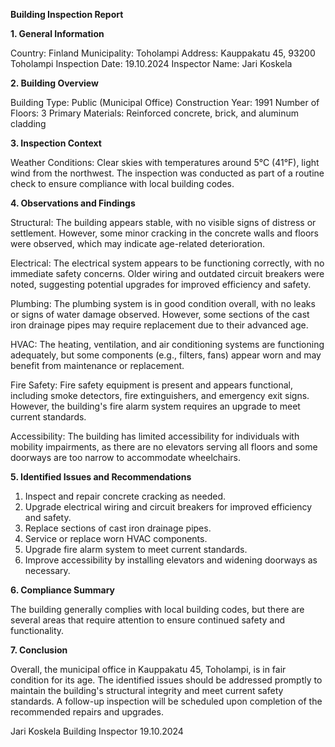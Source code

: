  **Building Inspection Report**

**1. General Information**

Country: Finland
Municipality: Toholampi
Address: Kauppakatu 45, 93200 Toholampi
Inspection Date: 19.10.2024
Inspector Name: Jari Koskela

**2. Building Overview**

Building Type: Public (Municipal Office)
Construction Year: 1991
Number of Floors: 3
Primary Materials: Reinforced concrete, brick, and aluminum cladding

**3. Inspection Context**

Weather Conditions: Clear skies with temperatures around 5°C (41°F), light wind from the northwest. The inspection was conducted as part of a routine check to ensure compliance with local building codes.

**4. Observations and Findings**

Structural: The building appears stable, with no visible signs of distress or settlement. However, some minor cracking in the concrete walls and floors were observed, which may indicate age-related deterioration.

Electrical: The electrical system appears to be functioning correctly, with no immediate safety concerns. Older wiring and outdated circuit breakers were noted, suggesting potential upgrades for improved efficiency and safety.

Plumbing: The plumbing system is in good condition overall, with no leaks or signs of water damage observed. However, some sections of the cast iron drainage pipes may require replacement due to their advanced age.

HVAC: The heating, ventilation, and air conditioning systems are functioning adequately, but some components (e.g., filters, fans) appear worn and may benefit from maintenance or replacement.

Fire Safety: Fire safety equipment is present and appears functional, including smoke detectors, fire extinguishers, and emergency exit signs. However, the building's fire alarm system requires an upgrade to meet current standards.

Accessibility: The building has limited accessibility for individuals with mobility impairments, as there are no elevators serving all floors and some doorways are too narrow to accommodate wheelchairs.

**5. Identified Issues and Recommendations**

1. Inspect and repair concrete cracking as needed.
2. Upgrade electrical wiring and circuit breakers for improved efficiency and safety.
3. Replace sections of cast iron drainage pipes.
4. Service or replace worn HVAC components.
5. Upgrade fire alarm system to meet current standards.
6. Improve accessibility by installing elevators and widening doorways as necessary.

**6. Compliance Summary**

The building generally complies with local building codes, but there are several areas that require attention to ensure continued safety and functionality.

**7. Conclusion**

Overall, the municipal office in Kauppakatu 45, Toholampi, is in fair condition for its age. The identified issues should be addressed promptly to maintain the building's structural integrity and meet current safety standards. A follow-up inspection will be scheduled upon completion of the recommended repairs and upgrades.

Jari Koskela
Building Inspector
19.10.2024